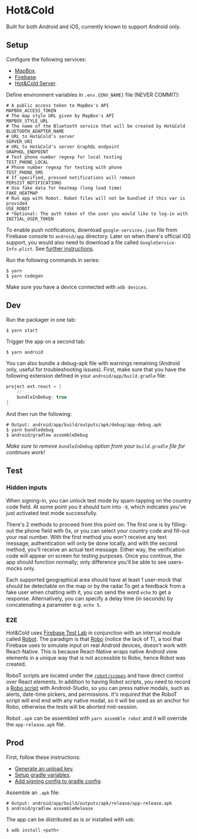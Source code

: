 # Hot&Cold

Built for both Android and iOS, currently known to support Android only.

## Setup

Configure the following services:

- [MapBox](https://www.mapbox.com/).
- [Firebase](firebase.google.com).
- [Hot&Cold Server](https://github.com/DAB0mB/HotnCold-server).

Define environment variables in `.env.{ENV_NAME}` file (NEVER COMMIT):

    # A public access token to MapBox's API
    MAPBOX_ACCESS_TOKEN
    # The map style URL given by MapBox's API
    MAPBOX_STYLE_URL
    # The name of the Bluetooth service that will be created by Hot&Cold
    BLUETOOTH_ADAPTER_NAME
    # URL to Hot&Cold's server
    SERVER_URI
    # URL to Hot&Cold's server GraphQL endpoint
    GRAPHQL_ENDPOINT
    # Test phone number regexp for local testing
    TEST_PHONE_LOCAL
    # Phone number regexp for testing with phone
    TEST_PHONE_SMS
    # If specified, pressed notifications will remain
    PERSIST_NOTIFICATIONS
    # Use fake data for heatmap (long load time)
    FAKE_HEATMAP
    # Run app with Robot. Robot files will not be bundled if this var is provided
    USE_ROBOT
    # *Optional: The auth token of the user you would like to log-in with
    INITIAL_USER_TOKEN

To enable push notifications, download `google-services.json` file from Firebase console to `android/app` directory. Later on when there's official iOS support, you would also need to download a file called `GoogleService-Info.plist`. See [further instructions](https://support.google.com/firebase/answer/7015592?hl=en).

Run the following commands in series:

    $ yarn
    $ yarn codegen

Make sure you have a device connected with `adb devices`.

## Dev

Run the packager in one tab:

    $ yarn start

Trigger the app on a second tab:

    $ yarn android

You can also bundle a debug-apk file with warnings remaining (Android only, useful for troubleshooting issues). First, make sure that you have the following extension defined in your `android/app/build.gradle` file:

```gradle
project.ext.react = [
    // ...
    bundleInDebug: true
]
```

And then run the following:

    # Output: android/app/build/outputs/apk/debug/app-debug.apk
    $ yarn bundledebug
    $ android/gradlew assembleDebug

*Make sure to remove `bundleInDebug` option from your `build.gradle` file for continues work!*

## Test

### Hidden inputs

When signing-in, you can unlock test mode by spam-tapping on the country code field. At some point you it should turn into `-0`, which indicates you've just activated test mode successfully.

There's 2 methods to proceed from this point on: The first one is by filling-out the phone field with 0s, or you can select your country code and fill-out your real number. With the first method you won't receive any text message, authentication will only be done locally, and with the second method, you'll receive an actual text message. Either way, the verification code will appear on screen for testing purposes. Once you continue, the app should function normally; only difference you'll be able to see users-mocks only.

Each supported geographical area should have at least 1 user-mock that should be detectable on the map or by the radar.To get a feedback from a fake user when chatting with it, you can send the word `echo` to get a response. Alternatively, you can specify a delay time (in seconds) by concatenating a parameter e.g. `echo 5`.

### E2E

Hot&Cold uses [Firebase Test Lab](https://firebase.google.com/docs/test-lab/) in conjunction with an internal module called [Robot](./src/robot). The paradigm is that [Robo](https://firebase.google.com/docs/test-lab/android/robo-ux-test) (notice the lack of T), a tool that Firebase uses to simulate input on real Android devices, doesn't work with React-Native. This is because React-Native wraps native Android view elements in a unique way that is not accessible to Robo, hence Robot was created.

RoboT scripts are located under the [`robot/scopes`](./src/robot/scopes) and have direct control over React elements. In addition to having Robot scripts, you need to record a [Robo script](https://firebase.google.com/docs/test-lab/android/robo-ux-test) with Android-Studio, so you can press native modals, such as alerts, date-time pickers, and permissions. *It's required* that the RoboT script will end end with any native modal, so it will be used as an anchor for Robo, otherwise the tests will be aborted mid-session.

Robot `.apk` can be assembled with `yarn assemble robot` and it will override the `app-release.apk` file.

## Prod

First, follow these instructions:

- [Generate an upload key](https://facebook.github.io/react-native/docs/signed-apk-android#generating-an-upload-key).
- [Setup gradle variables](https://facebook.github.io/react-native/docs/signed-apk-android#setting-up-gradle-variables).
- [Add signing config to gradle config](https://facebook.github.io/react-native/docs/signed-apk-android#adding-signing-config-to-your-apps-gradle-config).

Assemble an `.apk` file:

    # Output: android/app/build/outputs/apk/release/app-release.apk
    $ android/gradlew assembleRelease

The app can be distributed as is or installed with `adb`:

    $ adb install <path>

